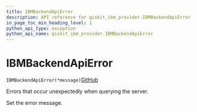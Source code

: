 ```yaml
---
title: IBMBackendApiError
description: API reference for qiskit_ibm_provider.IBMBackendApiError
in_page_toc_min_heading_level: 1
python_api_type: exception
python_api_name: qiskit_ibm_provider.IBMBackendApiError
---
```


# IBMBackendApiError

<span id="qiskit_ibm_provider.IBMBackendApiError" />

`IBMBackendApiError(*message)`[GitHub](https://github.com/qiskit/qiskit-ibm-provider/tree/stable/0.9/qiskit_ibm_provider/exceptions.py "view source code")

Errors that occur unexpectedly when querying the server.

Set the error message.

